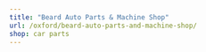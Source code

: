 ```yaml
---
title: "Beard Auto Parts & Machine Shop"
url: /oxford/beard-auto-parts-and-machine-shop/
shop: car parts
---
```

